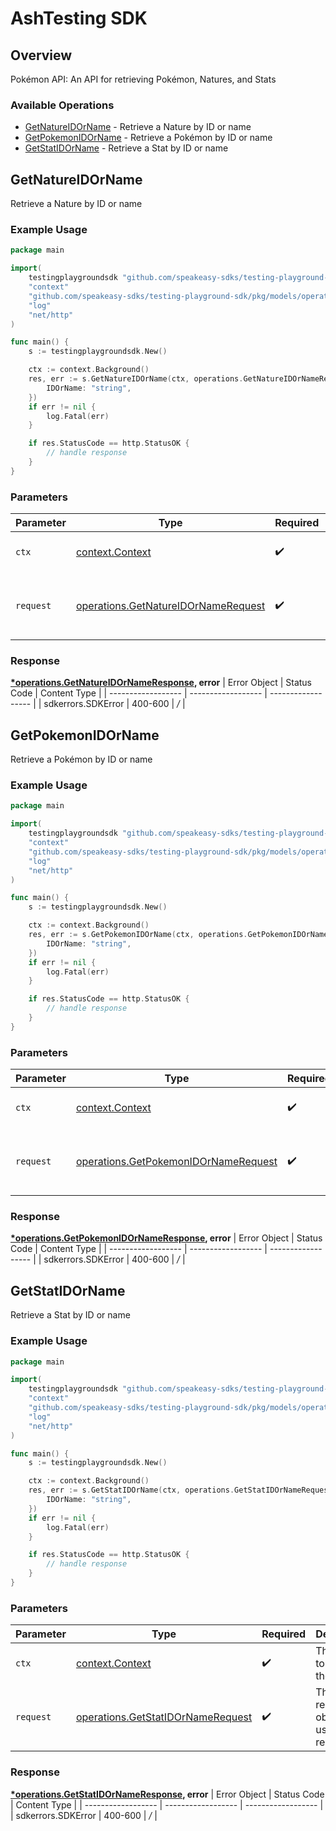 # AshTesting SDK


## Overview

Pokémon API: An API for retrieving Pokémon, Natures, and Stats

### Available Operations

* [GetNatureIDOrName](#getnatureidorname) - Retrieve a Nature by ID or name
* [GetPokemonIDOrName](#getpokemonidorname) - Retrieve a Pokémon by ID or name
* [GetStatIDOrName](#getstatidorname) - Retrieve a Stat by ID or name

## GetNatureIDOrName

Retrieve a Nature by ID or name

### Example Usage

```go
package main

import(
	testingplaygroundsdk "github.com/speakeasy-sdks/testing-playground-sdk"
	"context"
	"github.com/speakeasy-sdks/testing-playground-sdk/pkg/models/operations"
	"log"
	"net/http"
)

func main() {
    s := testingplaygroundsdk.New()

    ctx := context.Background()
    res, err := s.GetNatureIDOrName(ctx, operations.GetNatureIDOrNameRequest{
        IDOrName: "string",
    })
    if err != nil {
        log.Fatal(err)
    }

    if res.StatusCode == http.StatusOK {
        // handle response
    }
}
```

### Parameters

| Parameter                                                                                      | Type                                                                                           | Required                                                                                       | Description                                                                                    |
| ---------------------------------------------------------------------------------------------- | ---------------------------------------------------------------------------------------------- | ---------------------------------------------------------------------------------------------- | ---------------------------------------------------------------------------------------------- |
| `ctx`                                                                                          | [context.Context](https://pkg.go.dev/context#Context)                                          | :heavy_check_mark:                                                                             | The context to use for the request.                                                            |
| `request`                                                                                      | [operations.GetNatureIDOrNameRequest](../../pkg/models/operations/getnatureidornamerequest.md) | :heavy_check_mark:                                                                             | The request object to use for the request.                                                     |


### Response

**[*operations.GetNatureIDOrNameResponse](../../pkg/models/operations/getnatureidornameresponse.md), error**
| Error Object       | Status Code        | Content Type       |
| ------------------ | ------------------ | ------------------ |
| sdkerrors.SDKError | 400-600            | */*                |

## GetPokemonIDOrName

Retrieve a Pokémon by ID or name

### Example Usage

```go
package main

import(
	testingplaygroundsdk "github.com/speakeasy-sdks/testing-playground-sdk"
	"context"
	"github.com/speakeasy-sdks/testing-playground-sdk/pkg/models/operations"
	"log"
	"net/http"
)

func main() {
    s := testingplaygroundsdk.New()

    ctx := context.Background()
    res, err := s.GetPokemonIDOrName(ctx, operations.GetPokemonIDOrNameRequest{
        IDOrName: "string",
    })
    if err != nil {
        log.Fatal(err)
    }

    if res.StatusCode == http.StatusOK {
        // handle response
    }
}
```

### Parameters

| Parameter                                                                                        | Type                                                                                             | Required                                                                                         | Description                                                                                      |
| ------------------------------------------------------------------------------------------------ | ------------------------------------------------------------------------------------------------ | ------------------------------------------------------------------------------------------------ | ------------------------------------------------------------------------------------------------ |
| `ctx`                                                                                            | [context.Context](https://pkg.go.dev/context#Context)                                            | :heavy_check_mark:                                                                               | The context to use for the request.                                                              |
| `request`                                                                                        | [operations.GetPokemonIDOrNameRequest](../../pkg/models/operations/getpokemonidornamerequest.md) | :heavy_check_mark:                                                                               | The request object to use for the request.                                                       |


### Response

**[*operations.GetPokemonIDOrNameResponse](../../pkg/models/operations/getpokemonidornameresponse.md), error**
| Error Object       | Status Code        | Content Type       |
| ------------------ | ------------------ | ------------------ |
| sdkerrors.SDKError | 400-600            | */*                |

## GetStatIDOrName

Retrieve a Stat by ID or name

### Example Usage

```go
package main

import(
	testingplaygroundsdk "github.com/speakeasy-sdks/testing-playground-sdk"
	"context"
	"github.com/speakeasy-sdks/testing-playground-sdk/pkg/models/operations"
	"log"
	"net/http"
)

func main() {
    s := testingplaygroundsdk.New()

    ctx := context.Background()
    res, err := s.GetStatIDOrName(ctx, operations.GetStatIDOrNameRequest{
        IDOrName: "string",
    })
    if err != nil {
        log.Fatal(err)
    }

    if res.StatusCode == http.StatusOK {
        // handle response
    }
}
```

### Parameters

| Parameter                                                                                  | Type                                                                                       | Required                                                                                   | Description                                                                                |
| ------------------------------------------------------------------------------------------ | ------------------------------------------------------------------------------------------ | ------------------------------------------------------------------------------------------ | ------------------------------------------------------------------------------------------ |
| `ctx`                                                                                      | [context.Context](https://pkg.go.dev/context#Context)                                      | :heavy_check_mark:                                                                         | The context to use for the request.                                                        |
| `request`                                                                                  | [operations.GetStatIDOrNameRequest](../../pkg/models/operations/getstatidornamerequest.md) | :heavy_check_mark:                                                                         | The request object to use for the request.                                                 |


### Response

**[*operations.GetStatIDOrNameResponse](../../pkg/models/operations/getstatidornameresponse.md), error**
| Error Object       | Status Code        | Content Type       |
| ------------------ | ------------------ | ------------------ |
| sdkerrors.SDKError | 400-600            | */*                |
